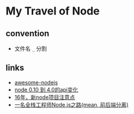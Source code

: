 My Travel of Node
====



convention
----

 - 文件名 `_` 分割




links
----

 - [awesome-nodejs](https://github.com/sindresorhus/awesome-nodejs)
 - [node 0.10 到 4.0的api变化](http://dudu.zhihu.com/story/7166621)
 - [16年，新node项目注意点](https://github.com/gf-rd/blog/issues/29)
 - [一名全栈工程师Node.js之路(mean, 前后端分离)](https://mp.weixin.qq.com/s?__biz=MzAwMDU1MTE1OQ==&mid=405001493&idx=1&sn=f0ecab9b31bad83fb065ac37bb728245&scene=1&srcid=0511H8laWrc8iox9pdA44xor&key=b28b03434249256b4f9e99c94fa562d2e253e61d625db71cb4be60901199522dd62292e0c61c4f47a0c6c288760d1a43&ascene=0&uin=MjA0ODAxOTEwMw%3D%3D&devicetype=iMac+MacBookAir6%2C2+OSX+OSX+10.11.1+build(15B42)&version=11020012&pass_ticket=SYnl%2Fbi6YoJuJQX2iasnm7EDuG%2FiJJwKYOgYUO5%2FyjNEx1LlKJM6TCOF%2B8raJjEo)